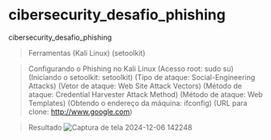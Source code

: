 # cibersecurity_desafio_phishing
cibersecurity_desafio_phishing

> Ferramentas
(Kali Linux)
(setoolkit)

> Configurando o Phishing no Kali Linux
(Acesso root: sudo su)
(Iniciando o setoolkit: setoolkit)
(Tipo de ataque: Social-Engineering Attacks)
(Vetor de ataque: Web Site Attack Vectors)
(Método de ataque: Credential Harvester Attack Method)
(Método de ataque: Web Templates)
(Obtendo o endereço da máquina: ifconfig)
(URL para clone: http://www.google.com)

> Resultado
![Captura de tela 2024-12-06 142248](https://github.com/user-attachments/assets/ce3155a7-5f5a-4578-9fb7-d7bc73423359)

